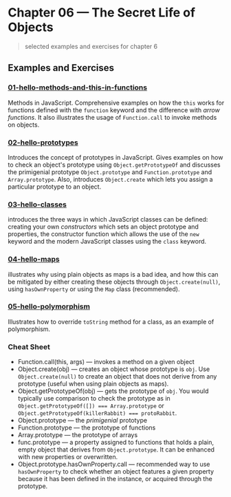 # Chapter 06 &mdash; The Secret Life of Objects
> selected examples and exercises for chapter 6

## Examples and Exercises

### [01-hello-methods-and-this-in-functions](./01-hello-methods-and-this-in-functions/)
Methods in JavaScript. Comprehensive examples on how the `this` works for functions defined with the `function` keyword and the difference with *arrow functions*. It also illustrates the usage of `Function.call` to invoke methods on objects.

### [02-hello-prototypes](./02-hello-prototypes/)
Introduces the concept of prototypes in JavaScript. Gives examples on how to check an object's prototype using `Object.getPrototypeOf` and discusses the primigenial prototype `Object.prototype` and `Function.prototype` and `Array.prototype`. Also, introduces `Object.create` which lets you assign a particular prototype to an object.

### [03-hello-classes](./03-hello-classes/)
introduces the three ways in which JavaScript classes can be defined: creating your own *constructors* which sets an object prototype and properties, the constructor function which allows the use of the `new` keyword and the modern JavaScript classes using the `class` keyword.

### [04-hello-maps](./04-hello-maps/)
illustrates why using plain objects as maps is a bad idea, and how this can be mitigated by either creating these objects through `Object.create(null)`, using `hasOwnProperty` or using the `Map` class (recommended).

### [05-hello-polymorphism](./05-hello-polymorphism/)
Illustrates how to override `toString` method for a class, as an example of polymorphism.


### Cheat Sheet
+ Function.call(this, args) &mdash; invokes a method on a given object
+ Object.create(obj) &mdash; creates an object whose prototype is `obj`. Use `Object.create(null)` to create an object that does not derive from any prototype (useful when using plain objects as maps).
+ Object.getPrototypeOf(obj) &mdash; gets the prototype of `obj`. You would typically use comparison to check the prototype as in `Object.getPrototypeOf([]) === Array.prototype` or `Object.getPrototypeOf(killerRabbit) === protoRabbit`.
+ Object.prototype &mdash; the *primigenial* prototype
+ Function.prototype &mdash; the prototype of functions
+ Array.prototype &mdash; the prototype of arrays
+ func.prototype &mdash; a property assigned to functions that holds a plain, empty object that derives from `Object.prototype`. It can be enhanced with new properties or overwritten.
+ Object.prototype.hasOwnProperty.call &mdash; recommended way to use `hasOwnProperty` to check whether an object features a given property because it has been defined in the instance, or acquired through the prototype.